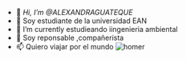 - 👋 *Hi, I’m @ALEXANDRAGUATEQUE*
- 👀  Soy estudiante de la universidad EAN 
- 🌱 I’m currently  estudieando iingenieria ambiental 
- 💞️ Soy reponsable ,compañerista 
- 📫  Quiero viajar por el mundo 
![homer](https://user-images.githubusercontent.com/109982460/181271253-0178eb92-b72c-4c20-ab0c-e18d778f8b26.gif)

<!---
ALEXANDRAGUATEQUE/ALEXANDRAGUATEQUE is a ✨ special ✨ repository because its `README.md` (this file) appears on your GitHub profile.
You can click the Preview link to take a look at your changes.
--->
